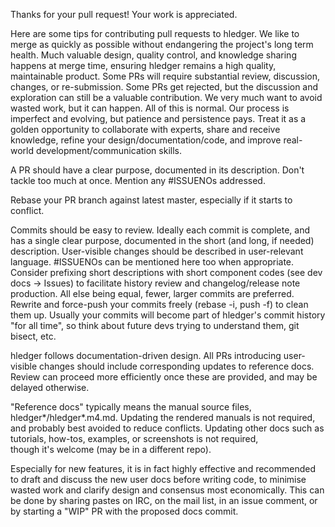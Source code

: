 Thanks for your pull request! Your work is appreciated.  

Here are some tips for contributing pull requests to hledger.
We like to merge as quickly as possible without endangering the project's long term health.
Much valuable design, quality control, and knowledge sharing happens at merge time, 
ensuring hledger remains a high quality, maintainable product.
Some PRs will require substantial review, discussion, changes, or re-submission.
Some PRs get rejected, but the discussion and exploration can still be a valuable contribution.
We very much want to avoid wasted work, but it can happen. 
All of this is normal. 
Our process is imperfect and evolving, but patience and persistence pays.
Treat it as a golden opportunity to collaborate with experts,
share and receive knowledge, refine your design/documentation/code,
and improve real-world development/communication skills.

A PR should have a clear purpose, documented in its description.
Don't tackle too much at once.
Mention any #ISSUENOs addressed. 

Rebase your PR branch against latest master, especially if it starts to conflict.

Commits should be easy to review.
Ideally each commit is complete, and has a single clear purpose,
documented in the short (and long, if needed) description.
User-visible changes should be described in user-relevant language.
\#ISSUENOs can be mentioned here too when appropriate.
Consider prefixing short descriptions with short component codes (see dev docs -> Issues)
to facilitate history review and changelog/release note production.
All else being equal, fewer, larger commits are preferred.
Rewrite and force-push your commits freely (rebase -i, push -f) to clean them up. 
Usually your commits will become part of hledger's commit history "for all time",
so think about future devs trying to understand them, git bisect, etc.   

hledger follows documentation-driven design. 
All PRs introducing user-visible changes should include corresponding updates to reference docs.
Review can proceed more efficiently once these are provided, and may be delayed otherwise.

"Reference docs" typically means the manual source files, hledger*/hledger*.m4.md.
Updating the rendered manuals is not required, and probably best avoided to reduce conflicts.
Updating other docs such as tutorials, how-tos, examples, or screenshots is not required,  
though it's welcome (may be in a different repo).

Especially for new features, it is in fact highly effective and recommended 
to draft and discuss the new user docs before writing code, 
to minimise wasted work and clarify design and consensus most economically.
This can be done by sharing pastes on IRC, on the mail list, in an issue comment,
or by starting a "WIP" PR with the proposed docs commit.
